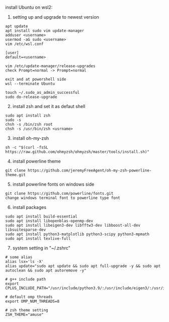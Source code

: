 install Ubuntu on wsl2:

1. setting up and upgrade to newest version
```
apt update
apt install sudo vim update-manager
adduser <username>
usermod -aG sudo <username>
vim /etc/wsl.conf

[user]
default=<username>

vim /etc/update-manager/release-upgrades
check Prompt=normal -> Prompt=normal

exit and at powershell side
wsl --terminate Ubuntu

touch ~/.sudo_as_admin_successful
sudo do-release-upgrade
```
2. install zsh and set it as defaut shell
```
sudo apt install zsh
sudo -s
chsh -s /bin/zsh root
chsh -s /usr/bin/zsh <usrname>
```
3. install oh-my-zsh
```
sh -c "$(curl -fsSL https://raw.github.com/ohmyzsh/ohmyzsh/master/tools/install.sh)"
```
4. install powerline theme
```
git clone https://github.com/jeremyFreeAgent/oh-my-zsh-powerline-theme.git
```
5. install powerline fonts on windows side 
```
git clone https://github.com/powerline/fonts.git
change windows terminal font to powerline type font
```
6. install packages
```
sudo apt install build-essential
sudo apt install libopenblas-openmp-dev
sudo apt install libeigen3-dev libfftw3-dev libboost-all-dev libsuitesparse-dev
sudo apt install python3-matplotlib python3-scipy python3-mpmath
sudo apt install texlive-full
```
7. system setting in "~/.zshrc"
```
# some alias
alias lsx='ls -X'
alias update="sudo apt update && sudo apt full-upgrade -y && sudo apt autoclean && sudo apt autoremove -y"

# g++ include path
export CPLUS_INCLUDE_PATH="/usr/include/python3.9/:/usr/include/eigen3/:/usr/include/suitesparse/"

# default omp threads
export OMP_NUM_THREADS=8

# zsh theme setting
ZSH_THEME="amuse"
```
